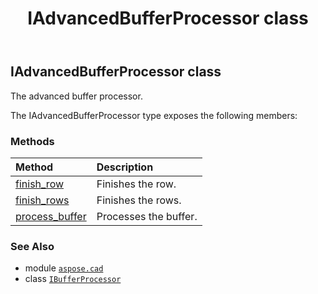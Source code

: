 ﻿---
title: IAdvancedBufferProcessor class
second_title: Aspose.CAD for Python via .NET API References
description: 
type: docs
weight: 140
url: /python-net/aspose.cad/iadvancedbufferprocessor/
is_root: false
---

## IAdvancedBufferProcessor class

The advanced buffer processor.



The IAdvancedBufferProcessor type exposes the following members:

### Methods
| Method | Description |
| :- | :- |
| [finish_row](/cad/python-net/aspose.cad/iadvancedbufferprocessor/finish_row/#) | Finishes the row. |
| [finish_rows](/cad/python-net/aspose.cad/iadvancedbufferprocessor/finish_rows/#int) | Finishes the rows. |
| [process_buffer](/cad/python-net/aspose.cad/iadvancedbufferprocessor/process_buffer/#bytes-int) | Processes the buffer. |



### See Also
* module [`aspose.cad`](..)
* class [`IBufferProcessor`](/cad/python-net/aspose.cad/ibufferprocessor)
